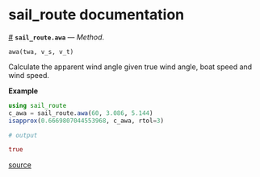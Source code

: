 
<a id='sail_route-documentation-1'></a>

# sail_route documentation



<a id='sail_route.awa-Tuple{Any,Any,Any}' href='#sail_route.awa-Tuple{Any,Any,Any}'>#</a>
**`sail_route.awa`** &mdash; *Method*.



```
awa(twa, v_s, v_t)
```

Calculate the apparent wind angle given true wind angle, boat speed and wind speed.

**Example**

```julia
using sail_route
c_awa = sail_route.awa(60, 3.086, 5.144)
isapprox(0.6669807044553968, c_awa, rtol=3)

# output

true
```


<a target='_blank' href='https://github.com/TAJD/sail_route.jl/blob/c15e40ddfd81f634e6146cd00e5cb35768285783/src/performance/aerodynamics.jl#L3-L19' class='documenter-source'>source</a><br>

